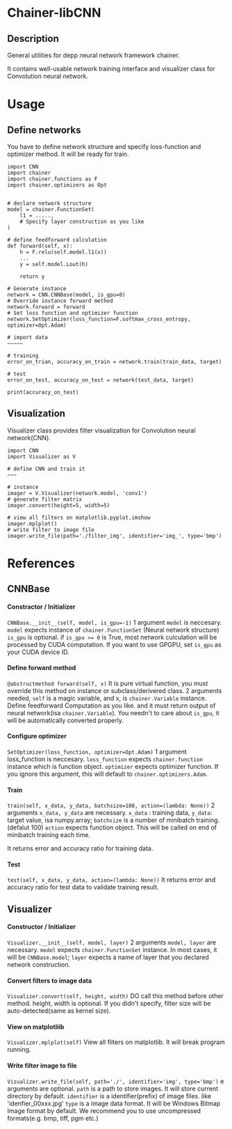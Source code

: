 # Chainer-libCNN
## Description
General utilities for depp neural network framework chainer.

It contains well-usable network training interface and visualizer class for Convolution neural network.

# Usage
## Define networks
You have to define network structure and specify loss-function and optimizer method.
It will be ready for train.
```
import CNN
import chainer
import chainer.functions as F
import chainer.optimizers as Opt


# declare network structure
model = chainer.FunctionSet(
	l1 = .....,
    # Specify layer construction as you like
)

# define feedforward calculation
def forward(self, x):
	h = F.relu(self.model.l1(x))
    ...
    y = self.model.Lout(h)
    
    return y

# Generate instance
network = CNN.CNNBase(model, is_gpu=0)
# Override instance forward method
network.forward = forward
# Set loss function and optimizer function
network.SetOptimizer(loss_function=F.softmax_cross_entropy, optimizer=Opt.Adam)

# import data
~~~~~

# training
error_on_trian, accuracy_on_train = network.train(train_data, target)

# test
error_on_test, accuracy_on_test = network(test_data, target)

print(accuracy_on_test)
```

## Visualization
Visualizer class provides filter visualization for Convolution neural network(CNN).
```
import CNN
import Visualizer as V

# define CNN and train it
~~~

# instance
imager = V.Visualizer(network.model, 'conv1')
# generate filter matrix
imager.convert(height=5, width=5)

# view all filters on matplotlib.pyplot.imshow
imager.mplplot()
# write filter to image file
imager.write_file(path='./filter_img', identifier='img_', type='bmp')
```

# References
## CNNBase
#### Constractor / Initializer
`CNNBase.__init__(self, model, is_gpu=-1)`
1 argument `model` is neccesary.
`model` expects instance of `chainer.FunctionSet` (Neural network structure)
`is_gpu` is optional. if `is_gpu >= 0` is True, most network culculation will be processed by CUDA computation.
If you want to use GPGPU, set `is_gpu` as your CUDA device ID.

#### Define forward method
`@abstructmethod forward(self, x)`
It is pure virtual function, you must override this method on instance or subclass/derivered class.
2 arguments needed, `self` is a magic variable, and x, is `chainer.Variable` instance.
Define feedforward Computation as you like. and it must return output of neural network(isa `chainer.Variable`).
You needn't to care about `is_gpu`, it will be automatically converted properly.

#### Configure optimizer
`SetOptimizer(loss_function, optimizer=Opt.Adam)`
1 argument loss_function is neccesary.
`loss_function` expects `chainer.function` instance which is function object.
`optimizer` expects optimizer function. If you ignore this argument, this will default to  `chainer.optimizers.Adam`.

#### Train
`train(self, x_data, y_data, batchsize=100, action=(lambda: None))`
2 arguments `x_data, y_data` are necessary.
`x_data` : training data, `y_data`: target value, isa numpy.array;
`batchsize` is a number of minibatch training.(defalut 100)
`action` expects function object. This will be called on end of  minibatch training each time.

It returns error and accuracy ratio for training data.
#### Test
`test(self, x_data, y_data, action=(lambda: None))`
It returns error and accuracy ratio for test data to validate training result.

## Visualizer
#### Constructor / Initializer
`Visualizer.__init__(self, model, layer)`
2 arguments `model, layer` are necessary.
`model` expects `chainer.FunctionSet` instance. In most cases, it will be `CNNBase.model`;
`layer` expects a name of layer that you declared network construction.

#### Convert filters to image data
`Visualizer.convert(self, height, width)`
DO call this method before other method.
height, width is optional. If you didn't specify, filter size will be auto-detected(same as kernel size).

#### View on matplotliib
`Visualizer.mplplot(self)`
View all filters on matplotlib. It will break program running.

#### Write filter image to file
`Visualizer.write_file(self, path='./', identifier='img', type='bmp')`
e arguments are optional.
`path` is a path to store images. It will store current directory by default.
`identifier` is a identifier(prefix) of image files. like 'idenfier_00xxx.jpg'
`type` is a image data format. It will be Windows Bitmap Image format by default.
We recommend you to use uncompressed formats(e.g. bmp, tiff, pgm etc.)
